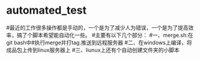 # automated_test
#最近的工作很多操作都是手动的，一个是为了减少人为错误，一个是为了提高效率，搞了个脚本希望能自动化一些。 
#主要有以下几个部分： 
#一、merge.sh:在git bash中#执行merge并打tag.推送到远程服务器 
#二、在windows上编译，将成品包上传到linux服务器上 
#三、liunux上还有个自动创建文件夹的小脚本
